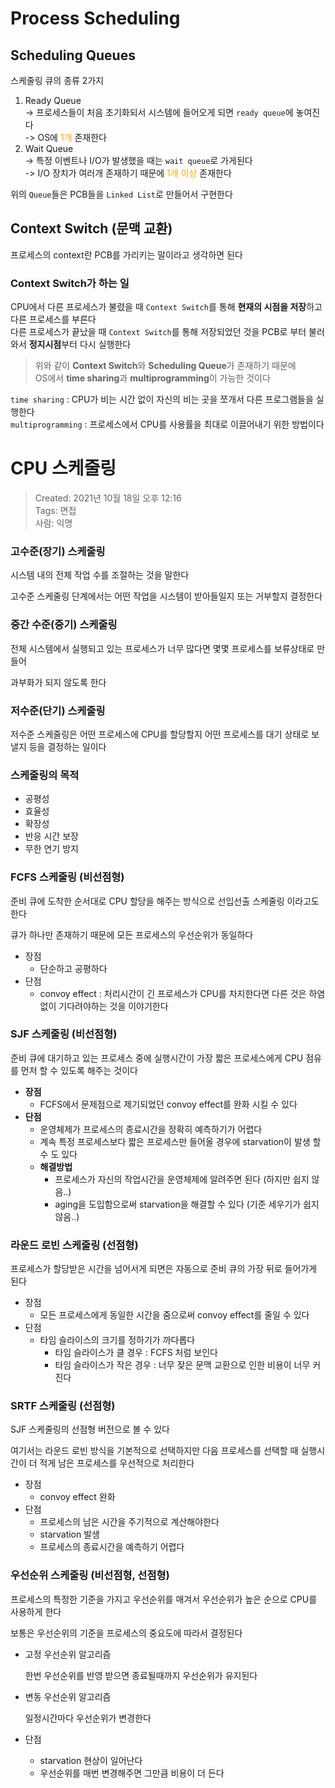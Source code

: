 # Process Scheduling

## Scheduling Queues
스케줄링 큐의 종류 2가지
1. Ready Queue</br>
  -> 프로세스들이 처음 초기화되서 시스템에 들어오게 되면 `ready queue`에 놓여진다</br>
  -> OS에 <span style="color:orange">1개</span> 존재한다
2. Wait Queue</br>
  -> 특정 이벤트나 I/O가 발생했을 때는 `wait queue`로 가게된다</br>
  -> I/O 장치가 여러개 존재하기 때문에 <span style="color:orange">1개 이상</span> 존재한다

위의 `Queue`들은 PCB들을 `Linked List`로 만들어서 구현한다

## Context Switch (문맥 교환)
프로세스의 context란 PCB를 가리키는 말이라고 생각하면 된다</br>
### Context Switch가 하는 일
CPU에서 다른 프로세스가 불렸을 때 `Context Switch`를 통해 **현재의 시점을 저장**하고 다른 프로세스를 부른다</br>
다른 프로세스가 끝났을 때 `Context Switch`를 통해 저장되었던 것을 PCB로 부터 불러와서 **정지시점**부터 다시 실행한다</br>

> 위와 같이 **Context Switch**와 **Scheduling Queue**가 존재하기 때문에</br>
> OS에서 **time sharing**과 **multiprogramming**이 가능한 것이다

`time sharing` : CPU가 비는 시간 없이 자신의 비는 곳을 쪼개서 다른 프로그램들을 실행한다</br>
`multiprogramming` : 프로세스에서 CPU를 사용률을 최대로 이끌어내기 위한 방법이다

# CPU 스케줄링

>Created: 2021년 10월 18일 오후 12:16  
>Tags: 면접     
>사람: 익명

### 고수준(장기) 스케줄링

시스템 내의 전체 작업 수를 조절하는 것을 말한다

고수준 스케줄링 단계에서는 어떤 작업을 시스템이 받아들일지 또는 거부할지 결정한다

### 중간 수준(중기) 스케줄링

전체 시스템에서 실행되고 있는 프로세스가 너무 많다면 몇몇 프로세스를 보류상태로 만들어

과부화가 되지 않도록 한다

### 저수준(단기) 스케줄링

저수준 스케줄링은 어떤 프로세스에 CPU를 할당할지 어떤 프로세스를 대기 상태로 보낼지 등을 결정하는 일이다

### 스케줄링의 목적

- 공평성
- 효율성
- 확장성
- 반응 시간 보장
- 무한 연기 방지

### FCFS 스케줄링 (비선점형)

준비 큐에 도착한 순서대로 CPU 할당을 해주는 방식으로 선입선출 스케줄링 이라고도 한다

큐가 하나만 존재하기 때문에 모든 프로세스의 우선순위가 동일하다

- 장점
  - 단순하고 공평하다
- 단점
  - convoy effect : 처리시간이 긴 프로세스가 CPU를 차지한다면 다른 것은 하염없이 기다려야하는 것을 이야기한다

### SJF 스케줄링 (비선점형)

준비 큐에 대기하고 있는 프로세스 중에 실행시간이 가장 짧은 프로세스에게 CPU 점유를 먼저 할 수 있도록 해주는 것이다

- **장점**
  - FCFS에서 문제점으로 제기되었던 convoy effect를 완화 시킬 수 있다
- **단점**
  - 운영체제가 프로세스의 종료시간을 정확히 예측하기가 어렵다
  - 계속 특정 프로세스보다 짧은 프로세스만 들어올 경우에 starvation이 발생 할 수 도 있다
  - **해결방법**
    - 프로세스가 자신의 작업시간을 운영체제에 알려주면 된다 (하지만 쉽지 않음..)
    - aging을 도입함으로써 starvation을 해결할 수 있다 (기준 세우기가 쉽지 않음..)

### 라운드 로빈 스케줄링 (선점형)

프로세스가 할당받은 시간을 넘어서게 되면은 자동으로 준비 큐의 가장 뒤로 들어가게 된다

- 장점
  - 모든 프로세스에게 동일한 시간을 줌으로써 convoy effect를 줄일 수 있다
- 단점
  - 타임 슬라이스의 크기를 정하기가 까다롭다
    - 타임 슬라이스가 클 경우 : FCFS 처럼 보인다
    - 타임 슬라이스가 작은 경우 : 너무 잦은 문맥 교환으로 인한 비용이 너무 커진다

### SRTF 스케줄링 (선점형)

SJF 스케줄링의 선점형 버전으로 볼 수 있다

여기서는 라운드 로빈 방식을 기본적으로 선택하지만 다음 프로세스를 선택할 때 실행시간이 더 적게 남은 프로세스를 우선적으로 처리한다

- 장점
  - convoy effect 완화
- 단점
  - 프로세스의 남은 시간을 주기적으로 계산해야한다
  - starvation 발생
  - 프로세스의 종료시간을 예측하기 어렵다

### 우선순위 스케줄링 (비선점형, 선점형)

프로세스의 특정한 기준을 가지고 우선순위를 매겨서 우선순위가 높은 순으로 CPU를 사용하게 한다

보통은 우선순위의 기준을 프로세스의 중요도에 따라서 결정된다

- 고정 우선순위 알고리즘

  한번 우선순위를 반영 받으면 종료될때까지 우선순위가 유지된다

- 변동 우선순위 알고리즘

  일정시간마다 우선순위가 변경한다

- 단점
  - starvation 현상이 일어난다
  - 우선순위를 매번 변경해주면 그만큼 비용이 더 든다